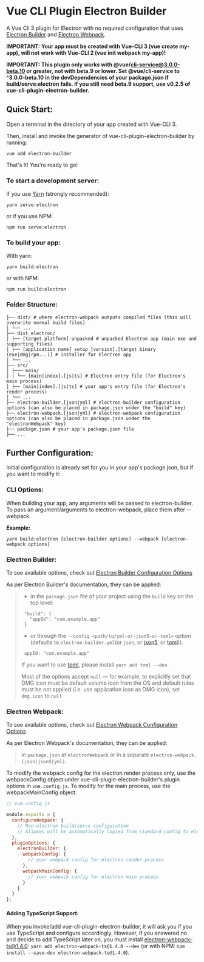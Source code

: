 # Vue CLI Plugin Electron Builder

A Vue Cli 3 plugin for Electron with no required configuration that uses [Electron Builder](https://www.electron.build/) and [Electron Webpack](https://webpack.electron.build/).

**IMPORTANT: Your app must be created with Vue-CLI 3 (vue create my-app), will not work with Vue-CLI 2 (vue init webpack my-app)!**

**IMPORTANT: This plugin only works with @vue/cli-service@3.0.0-beta.10 or greater, not with beta.9 or lower. Set @vue/cli-service to ^3.0.0-beta.10 in the devDependencies of your package.json if build/serve:electron fails. If you still need beta.9 support, use v0.2.5 of vue-cli-plugin-electron-builder.**

## Quick Start:

Open a terminal in the directory of your app created with Vue-CLI 3.

Then, install and invoke the generator of vue-cli-plugin-electron-builder by running:

`vue add electron-builder`

That's It! You're ready to go!

### To start a development server:

If you use [Yarn](https://yarnpkg.com/en/) (strongly recommended):

`yarn serve:electron`

or if you use NPM:

`npm run serve:electron`

### To build your app:

With yarn:

`yarn build:electron`

or with NPM:

`npm run build:electron`

### Folder Structure:

```
├── dist/ # where electron-webpack outputs compiled files (this will overwrite normal build files)
│ └── ...
├── dist_electron/
│ ├── [target platform]-unpacked # unpacked Electron app (main exe and supporting files)
│ ├── [application name] setup [version].[target binary (exe|dmg|rpm...)] # installer for Electron app
│ └── ...
├── src/
│ ├─── main/
│ │ └── [main|index].[js|ts] # Electron entry file (for Electron's main process)
│ ├── [main|index].[js|ts] # your app's entry file (for Electron's render process)
│ └── ...
├── electron-builder.[json|yml] # electron-builder configuration options (can also be placed in package.json under the "build" key)
├── electron-webpack.[json|yml] # electron-webpack configuration options (can also be placed in package.json under the "electronWebpack" key)
├── package.json # your app's package.json file
├── ...
```

## Further Configuration:

Initial configuration is already set for you in your app's package.json, but if you want to modify it:

### CLI Options:

When building your app, any arguments will be passed to electron-builder. To pass an argument/arguments to electron-webpack, place them after --webpack.

**Example:**

`yarn build:electron [electron-builder options] --webpack [electron-webpack options]`

### Electron Builder:

To see available options, check out [Electron Builder Configuration Options](https://www.electron.build/configuration/configuration)

As per Electron Builder's documentation, they can be applied:

> * in the `package.json` file of your project using the `build` key on the top level:
>
> ```
>  "build": {
>    "appId": "com.example.app"
>  }
> ```
>
> * or through the `--config <path/to/yml-or-json5-or-toml>` option (defaults to `electron-builder.yml`(or `json`, or [json5](http://json5.org/), or [toml](https://github.com/toml-lang/toml))).
>
> ```
>  appId: "com.example.app"
> ```
>
> If you want to use [toml](https://en.wikipedia.org/wiki/TOML), please install `yarn add toml --dev`.
>
> Most of the options accept `null` — for example, to explicitly set that DMG icon must be default volume icon from the OS and default rules must be not applied (i.e. use application icon as DMG icon), set `dmg.icon` to `null`

### Electron Webpack:

To see available options, check out [Electron Webpack Configuration Options](https://webpack.electron.build/configuration)

As per Electron Webpack's documentation, they can be applied:

> in `package.json` at `electronWebpack` or in a separate `electron-webpack.(json|json5|yml)`.

To modify the webpack config for the electron render process only, use the webpackConfig object under vue-cli-plugin-electron-builder's plugin options in `vue.config.js`. To modify for the main process, use the webpackMainConfig object.

```javascript
// vue.config.js

module.exports = {
  configureWebpack: {
    // Non-electron build/serve configuration
    // Aliases will be automatically copied from standard config to electron render config
  },
  pluginOptions: {
    electronBuilder: {
      webpackConfig: {
        // your webpack config for electron render process
      },
      webpackMainConfig: {
        // your webpack config for electron main procees
      }
    }
  }
};
```

#### Adding TypeScript Support:

When you invoke/add vue-cli-plugin-electron-builder, it will ask you if you use TypeScript and configure accordingly. However, if you answered no and decide to add TypeScript later on, you must install electron-webpack-ts@1.4.0: `yarn add electron-webpack-ts@1.4.0 --dev` (or with NPM: `npm install --save-dev electron-webpack-ts@1.4.0`).
